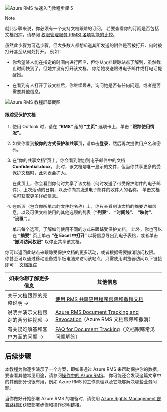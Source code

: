 ![Azure RMS 快速入门教程步骤 5](../media/AzRMS_QuickStartSteps5.PNG)

> [!NOTE]
> 就此步骤来说，你必须有一个支持文档跟踪的订阅。 若要查看你的订阅是否包括文档跟踪，请参阅 [权限管理服务 (RMS) 各项功能的比较](https://technet.microsoft.com/dn858608.aspx)。

虽然此步骤为可选步骤，但大多数人都想知道其所发送的附件是否被打开、何时被打开甚至从何处打开。 例如：

-   你希望某人能在指定的时间内进行回应，但你从文档跟踪站点了解到，虽然截止时间快到了，但她并没有打开该文档。 你给她发送跟进电子邮件或打电话提醒她。

-   在看到有人打开了该文档后，你继续跟进，询问她是否有任何问题，或者是否需要其他信息。

![Azure RMS 教程屏幕截图](../media/AzRMS_Tutorial_5_Screenshots.png)

#### <a name="to-track-your-protected-document"></a>跟踪受保护文档

1.  使用 Outlook 时，请在 **“RMS”** 组的 **“主页”** 选项卡上，单击 **“跟踪使用情况”**。

2.  如果你看到**按你的方式保护和共享**页，请单击**登录**，然后再次提供用户名和密码。

3.  在“你的共享文档”页上，你会看到附加到电子邮件中的文档 **Confidential.docx**。 此时，该文档是唯一显示的文件，但当你共享更多的受保护文档时，此列表会扩大。

    在此页上，你会看到你何时共享了该文档（何时发送了带受保护附件的电子邮件）、上次活动的日期，以及你向其发送电子邮件的收件人的名称。 单击文档名可获取更多详细信息。

4.  在新页（包含你所单击的文件的名称）上，你只会看到该文档的摘要详细信息，以及可供文档使用的其他选项的列表（**“列表”**、 **“时间线”**、 **“映射”**、 **“设置”**）。

    单击每个选项，了解如何使用不同的方式来跟踪受保护文档。 此外，你也可以在 **“摘要”** 页上单击 **“在 Excel 中打开”** 以将信息导出到电子表格，或者单击 **“撤消访问权限”** 以停止共享该文档。

你可以返回此站点来跟踪受保护文档的更多活动，或者根据需要撤消访问权限。 你甚至可以通过移动设备或平板电脑来访问该站点，只需使用浏览器访问以下链接即可： [文档跟踪](http://go.microsoft.com/fwlink/?LinkId=529562)

|如果你想了解更多信息|其他信息|
|--------------------------------|--------------------------|
|关于文档跟踪的完整说明   →|[使用 RMS 共享应用程序跟踪和撤销文档](../rms-client/sharing-app-track-revoke.md)|
|说明并演示文档跟踪的两分钟视频   →|[Azure RMS Document Tracking and Revocation](http://channel9.msdn.com/Series/Information-Protection/Azure-RMS-Document-Tracking-and-Revocation)（Azure RMS 文档跟踪和撤消）|
|有关疑难解答和客户方面的问题   →|[FAQ for Document Tracking](https://technet.microsoft.com/dn947488)（文档跟踪常见问题解答）|

## <a name="next-steps"></a>后续步骤
本教程为你逐步演示了一个方案，即如果通过 Azure RMS 来帮助保护你的数据。 要查看其他常见用途，请参阅[操作中的 Azure RMS](../understand-explore/what-admins-users-see.md)。 你可能还会发现这篇文章中的其他部分也很有用，例如 Azure RMS 的工作原理以及它能够解决哪些业务问题。

当你做好开始部署 Azure RMS 的准备时，请使用 [Azure Rights Management 部署路线图](../plan-design/deployment-roadmap.md)获取部署步骤和操作说明链接。

